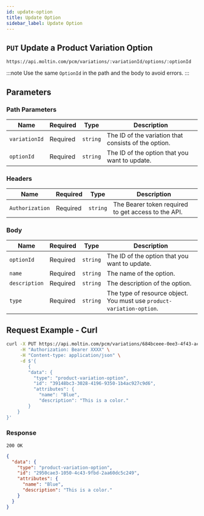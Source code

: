 ```yaml
---
id: update-option
title: Update Option
sidebar_label: Update Option
---
```


## `PUT` Update a Product Variation Option

```http
https://api.moltin.com/pcm/variations/:variationId/options/:optionId
```

:::note
Use the same `OptionId` in the path and the body to avoid errors.
:::

## Parameters

### Path Parameters

| Name | Required | Type | Description |
| --- | --- | --- | --- |
| `variationId` | Required | `string` | The ID of the variation that consists of the option. |
| `optionId` | Required | `string` | The ID of the option that you want to update.|

### Headers

| Name | Required | Type | Description |
| --- | --- | --- | --- |
| `Authorization` | Required | `string` | The Bearer token required to get access to the API.|

### Body

| Name | Required | Type | Description |
| --- | --- | --- | --- |
| `optionId` | Required | `string` | The ID of the option that you want to update.|
| `name` | Required | `string` | The name of the option. |
| `description` | Required | `string` | The description of the option. |
| `type` | Required | `string` |  The type of resource object. You must use `product-variation-option`.|

## Request Example - Curl

```bash
curl -X PUT https://api.moltin.com/pcm/variations/684bceee-0ee3-4f43-ac32-50bb44c1eee5/options/39148bc3-3028-4196-9350-1b4ac927c9d6 \
     -H "Authorization: Bearer XXXX" \
     -H "Content-type: application/json" \
     -d $'{
        {
        "data": {
          "type": "product-variation-option",
          "id": "39148bc3-3028-4196-9350-1b4ac927c9d6",
          "attributes": {
            "name": "Blue",
            "description": "This is a color."
        }
    }
}'
```

### Response

`200 OK`

```json
{
  "data": {
    "type": "product-variation-option",
    "id": "2950cae3-1050-4c43-9fbd-2aa60dc5c249",
    "attributes": {
      "name": "Blue",
      "description": "This is a color."
    }
  }
}
```
